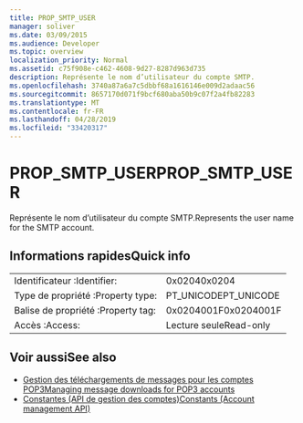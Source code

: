 ```yaml
---
title: PROP_SMTP_USER
manager: soliver
ms.date: 03/09/2015
ms.audience: Developer
ms.topic: overview
localization_priority: Normal
ms.assetid: c75f908e-c462-4608-9d27-8287d963d735
description: Représente le nom d’utilisateur du compte SMTP.
ms.openlocfilehash: 3740a87a6a7c5dbbf68a1616146e009d2adaac56
ms.sourcegitcommit: 8657170d071f9bcf680aba50b9c07f2a4fb82283
ms.translationtype: MT
ms.contentlocale: fr-FR
ms.lasthandoff: 04/28/2019
ms.locfileid: "33420317"
---
```

# <a name="prop_smtp_user"></a><span data-ttu-id="ea08f-103">PROP_SMTP_USER</span><span class="sxs-lookup"><span data-stu-id="ea08f-103">PROP_SMTP_USER</span></span>

<span data-ttu-id="ea08f-104">Représente le nom d’utilisateur du compte SMTP.</span><span class="sxs-lookup"><span data-stu-id="ea08f-104">Represents the user name for the SMTP account.</span></span>
  
## <a name="quick-info"></a><span data-ttu-id="ea08f-105">Informations rapides</span><span class="sxs-lookup"><span data-stu-id="ea08f-105">Quick info</span></span>

|||
|:-----|:-----|
|<span data-ttu-id="ea08f-106">Identificateur :</span><span class="sxs-lookup"><span data-stu-id="ea08f-106">Identifier:</span></span>  <br/> |<span data-ttu-id="ea08f-107">0x0204</span><span class="sxs-lookup"><span data-stu-id="ea08f-107">0x0204</span></span>  <br/> |
|<span data-ttu-id="ea08f-108">Type de propriété :</span><span class="sxs-lookup"><span data-stu-id="ea08f-108">Property type:</span></span>  <br/> |<span data-ttu-id="ea08f-109">PT_UNICODE</span><span class="sxs-lookup"><span data-stu-id="ea08f-109">PT_UNICODE</span></span>  <br/> |
|<span data-ttu-id="ea08f-110">Balise de propriété :</span><span class="sxs-lookup"><span data-stu-id="ea08f-110">Property tag:</span></span>  <br/> |<span data-ttu-id="ea08f-111">0x0204001F</span><span class="sxs-lookup"><span data-stu-id="ea08f-111">0x0204001F</span></span>  <br/> |
|<span data-ttu-id="ea08f-112">Accès :</span><span class="sxs-lookup"><span data-stu-id="ea08f-112">Access:</span></span>  <br/> |<span data-ttu-id="ea08f-113">Lecture seule</span><span class="sxs-lookup"><span data-stu-id="ea08f-113">Read-only</span></span>  <br/> |
   
## <a name="see-also"></a><span data-ttu-id="ea08f-114">Voir aussi</span><span class="sxs-lookup"><span data-stu-id="ea08f-114">See also</span></span>

- [<span data-ttu-id="ea08f-115">Gestion des téléchargements de messages pour les comptes POP3</span><span class="sxs-lookup"><span data-stu-id="ea08f-115">Managing message downloads for POP3 accounts</span></span>](managing-message-downloads-for-pop3-accounts.md)
- [<span data-ttu-id="ea08f-116">Constantes (API de gestion des comptes)</span><span class="sxs-lookup"><span data-stu-id="ea08f-116">Constants (Account management API)</span></span>](constants-account-management-api.md)

